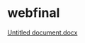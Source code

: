 # webfinal
[Untitled document.docx](https://github.com/kayan9896/webfinal/files/9996478/Untitled.document.docx)
